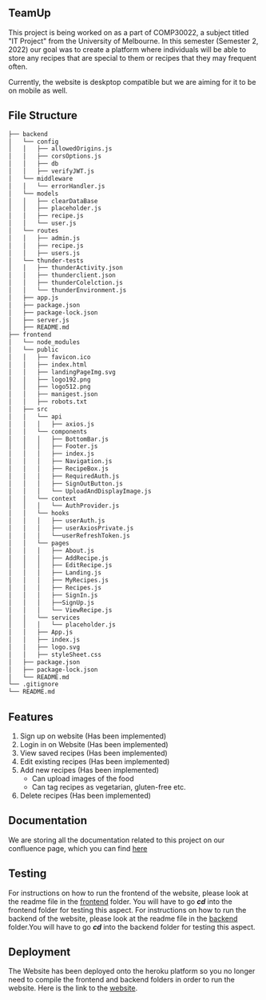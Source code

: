 ## TeamUp

This project is being worked on as a part of COMP30022, a subject titled "IT Project" from the University of Melbourne. In this semester (Semester 2, 2022) our goal was to create a platform where individuals will be able to store any recipes that are special to them or recipes that they may frequent often. 

Currently, the website is deskptop compatible but we are aiming for it to be on mobile as well. 

## File Structure
```bash
├── backend
│   └── config
│   │   ├── allowedOrigins.js
│   │   ├── corsOptions.js
│   │   ├── db
│   │   ├── verifyJWT.js
│   └── middleware
│   │   └── errorHandler.js
│   └── models
│   │   ├── clearDataBase
│   │   ├── placeholder.js
│   │   ├── recipe.js
│   │   └── user.js
│   └── routes
│   │   ├── admin.js
│   │   ├── recipe.js
│   │   ├── users.js
│   └── thunder-tests
│   │   ├── thunderActivity.json
│   │   ├── thunderclient.json
│   │   ├── thunderColelction.js
│   │   └── thunderEnvironment.js
│   ├── app.js
│   ├── package.json
│   ├── package-lock.json
│   ├── server.js
│   ├── README.md
├── frontend
│   └── node_modules
│   └── public
│   │   ├── favicon.ico
│   │   ├── index.html
│   │   ├── landingPageImg.svg
│   │   ├── logo192.png
│   │   ├── logo512.png
│   │   ├── manigest.json
│   │   ├── robots.txt
│   ├── src
│   │   └── api
│   │   │   ├── axios.js
│   │   └── components
│   │   │   ├── BottomBar.js
│   │   │   ├── Footer.js
│   │   │   ├── index.js
│   │   │   ├── Navigation.js
│   │   │   ├── RecipeBox.js
│   │   │   ├── RequiredAuth.js
│   │   │   ├── SignOutButton.js
│   │   │   └── UploadAndDisplayImage.js
│   │   └── context
│   │   │   └── AuthProvider.js
│   │   └── hooks
│   │   │   ├── userAuth.js
│   │   │   ├── userAxiosPrivate.js
│   │   │   └──userRefreshToken.js
│   │   └── pages
│   │   │   ├── About.js
│   │   │   ├── AddRecipe.js
│   │   │   ├── EditRecipe.js
│   │   │   ├── Landing.js
│   │   │   ├── MyRecipes.js
│   │   │   ├── Recipes.js
│   │   │   ├── SignIn.js
│   │   │   ├──SignUp.js
│   │   │   └── ViewRecipe.js
│   │   └── services
│   │   │   └── placeholder.js
│   │   ├── App.js
│   │   ├── index.js
│   │   ├── logo.svg
│   │   ├── styleSheet.css
│   ├── package.json
│   ├── package-lock.json
│   └── README.md
└── .gitignore
└── README.md


```

## Features

  1. Sign up on website (Has been implemented)
  2. Login in on Website (Has been implemented)
  3. View saved recipes (Has been implemented)
  4. Edit existing recipes (Has been implemented)
  5. Add new recipes (Has been implemented)
      - Can upload images of the food
      - Can tag recipes as vegetarian, gluten-free etc. 
  6. Delete recipes (Has been implemented)

## Documentation 
We are storing all the documentation related to this project on our confluence page, which you can find [here](https://comp30022-teamup.atlassian.net/l/cp/GpTEtpdV)

## Testing

For instructions on how to run the frontend of the website, please look at the readme file in the [frontend](https://github.com/Dendobot/TeamUp/tree/main/frontend) folder. You will have to go ***cd*** into the frontend folder for testing this aspect.
For instructions on how to run the backend of the website, please look at the readme file in the [backend](https://github.com/Dendobot/TeamUp/tree/main/backend) folder.You will have to go ***cd*** into the backend folder for testing this aspect.

## Deployment

The Website has been deployed onto the heroku platform so you no longer need to compile the frontend and backend folders in order to run the website. Here is the link to the [website](https://cheffie.herokuapp.com/). 

